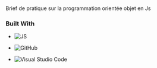 ###
Brief de pratique sur la programmation orientée objet en Js

### Built With
- ![JS](https://img.shields.io/badge/JavaScript-323330?style=for-the-badge&logo=javascript&logoColor=F7DF1E)

- ![GitHub](https://img.shields.io/badge/github-%23121011.svg?style=for-the-badge&logo=github&logoColor=white)
  
- ![Visual Studio Code](https://img.shields.io/badge/Visual%20Studio%20Code-0078d7.svg?style=for-the-badge&logo=visual-studio-code&logoColor=white)
